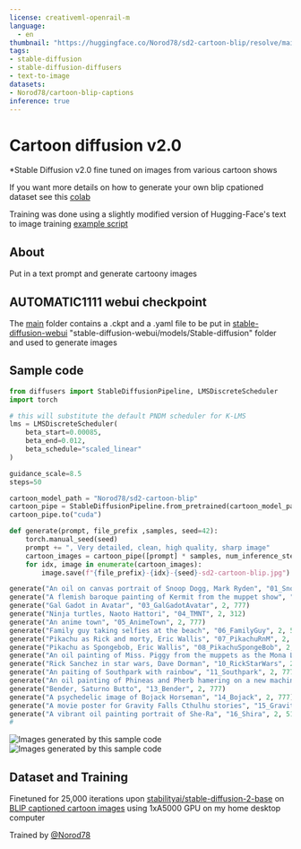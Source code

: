 ```yaml
---
license: creativeml-openrail-m
language: 
  - en
thumbnail: "https://huggingface.co/Norod78/sd2-cartoon-blip/resolve/main/example/sd2-cartoon-blip-sample_tile-0.jpg"
tags:
- stable-diffusion
- stable-diffusion-diffusers
- text-to-image
datasets:
- Norod78/cartoon-blip-captions
inference: true
---
```


# Cartoon diffusion v2.0
*Stable Diffusion v2.0 fine tuned on images from various cartoon shows

If you want more details on how to generate your own blip cpationed dataset see this [colab](https://colab.research.google.com/gist/Norod/ee6ee3c4bf11c2d2be531d728ec30824/buildimagedatasetwithblipcaptionsanduploadtohf.ipynb)

Training was done using a slightly modified version of Hugging-Face's text to image training [example script](https://github.com/huggingface/diffusers/blob/main/examples/text_to_image/train_text_to_image.py)

## About

Put in a text prompt and generate cartoony images

## AUTOMATIC1111 webui checkpoint

The [main](https://huggingface.co/Norod78/Norod78/sd2-cartoon-blip/tree/main) folder contains a .ckpt and a .yaml file to be put in [stable-diffusion-webui](https://github.com/AUTOMATIC1111/stable-diffusion-webui) "stable-diffusion-webui/models/Stable-diffusion" folder and used to generate images

## Sample code


```py
from diffusers import StableDiffusionPipeline, LMSDiscreteScheduler
import torch

# this will substitute the default PNDM scheduler for K-LMS  
lms = LMSDiscreteScheduler(
    beta_start=0.00085, 
    beta_end=0.012, 
    beta_schedule="scaled_linear"
)

guidance_scale=8.5
steps=50

cartoon_model_path = "Norod78/sd2-cartoon-blip"
cartoon_pipe = StableDiffusionPipeline.from_pretrained(cartoon_model_path, scheduler=lms, torch_dtype=torch.float16)
cartoon_pipe.to("cuda")

def generate(prompt, file_prefix ,samples, seed=42):
    torch.manual_seed(seed)
    prompt += ", Very detailed, clean, high quality, sharp image"
    cartoon_images = cartoon_pipe([prompt] * samples, num_inference_steps=steps, guidance_scale=guidance_scale)["images"]
    for idx, image in enumerate(cartoon_images):
        image.save(f"{file_prefix}-{idx}-{seed}-sd2-cartoon-blip.jpg")

generate("An oil on canvas portrait of Snoop Dogg, Mark Ryden", "01_SnoopDog", 2, 777)
generate("A flemish baroque painting of Kermit from the muppet show", "02_KermitFlemishBaroque", 2, 42)
generate("Gal Gadot in Avatar", "03_GalGadotAvatar", 2, 777)
generate("Ninja turtles, Naoto Hattori", "04_TMNT", 2, 312)
generate("An anime town", "05_AnimeTown", 2, 777)
generate("Family guy taking selfies at the beach", "06_FamilyGuy", 2, 555)
generate("Pikachu as Rick and morty, Eric Wallis", "07_PikachuRnM", 2, 777)
generate("Pikachu as Spongebob, Eric Wallis", "08_PikachuSpongeBob", 2, 42)
generate("An oil painting of Miss. Piggy from the muppets as the Mona Lisa", "09_MsPiggyMonaLisa", 2, 42)
generate("Rick Sanchez in star wars, Dave Dorman", "10_RickStarWars", 2, 42)
generate("An paiting of Southpark with rainbow", "11_Southpark", 2, 777)
generate("An oil painting of Phineas and Pherb hamering on a new machine, Eric Wallis", "12_PhineasPherb", 2, 777)
generate("Bender, Saturno Butto", "13_Bender", 2, 777)
generate("A psychedelic image of Bojack Horseman", "14_Bojack", 2, 777)
generate("A movie poster for Gravity Falls Cthulhu stories", "15_GravityFalls", 2, 777)
generate("A vibrant oil painting portrait of She-Ra", "16_Shira", 2, 512)
#
```

![Images generated by this sample code](https://huggingface.co/Norod78/sd2-cartoon-blip/resolve/main/example/sd2-cartoon-blip-sample_tile-0.jpg)
![Images generated by this sample code](https://huggingface.co/Norod78/sd2-cartoon-blip/resolve/main/example/sd2-cartoon-blip-sample_tile-1.jpg)

## Dataset and Training

Finetuned for 25,000 iterations upon [stabilityai/stable-diffusion-2-base](https://huggingface.co/stabilityai/stable-diffusion-2-base) on [BLIP captioned cartoon images](https://huggingface.co/datasets/Norod78/cartoon-blip-captions) using 1xA5000 GPU on my home desktop computer

Trained by [@Norod78](https://twitter.com/Norod78)
